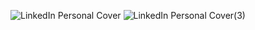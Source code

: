 ![LinkedIn Personal Cover](https://github.com/ItsLezaY/ItsLezaY/assets/140553267/d2427638-0c41-4f86-a262-ab382a3b71ba)
![LinkedIn Personal Cover(3)](https://github.com/ItsLezaY/ItsLezaY/assets/140553267/3756a985-394b-411b-9f57-33dc28bea696)
